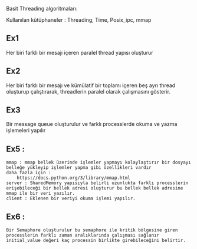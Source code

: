 Basit Threading algoritmaları:

Kullanılan kütüphaneler : Threading, Time, Posix_ipc, mmap

## Ex1 
 Her biri farklı bir mesajı içeren paralel thread yapısı oluşturur

## Ex2 
 Her biri farklı bir mesajı ve kümülatif bir toplamı içeren beş ayrı thread oluşturup çalıştırarak, threadlerin paralel olarak çalışmasını gösterir.

## Ex3 
 Bir message queue oluşturulur ve farklı processlerde okuma ve yazma işlemeleri yapılır

## Ex5 :
    mmap : mmap bellek üzerinde işlemler yapmayı kolaylaştırır bir dosyayı belleğe yükleyip işlemler yapma gibi özellikleri vardır
    daha fazla için :
        https://docs.python.org/3/library/mmap.html
    server : SharedMemory yapısıyla belirli uzunlukta farklı processlerin erişebileceği bir bellek adresi oluşturur bu bellek bellek adresine mmap ile bir veri yazılır.
    client : Eklenen bir veriyi okuma işlemi yapılır.

## Ex6 :
    Bir Semaphore oluşturulur bu semaphore ile kritik bölgesine giren processlerin farklı zaman aralıklarında çalışması sağlanır initial_value değeri kaç processin birlikte girebileceğini belirtir.

